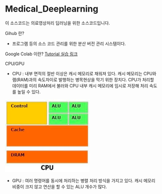 # Medical_Deeplearning

이 소스코드는 의료영상처리 딥러닝을 위한 소스코드입니다.

Gihub 란?
* 프로그램 등의 소스 코드 관리를 위한 분산 버전 관리 시스템이다.

Google Colab 이란?
[Tutorial 실습 링크](https://colab.research.google.com/github/Yonsei-MILab/Medical_Deeplearning/blob/master/CNN_VGG(Cifar10).ipynb)

CPU/GPU

* CPU : 내부 면적의 절반 이상은 캐시 메모리로 채워져 있다. 캐시 메모리는 CPU와 램(RAM)과의 속도차이로 발행하는 병목현상을 막기 위한 장치다. CPU가 처리할 데이터를 미리 RAM에서 불러와 CPU 내부 캐시 메모리에 임시로 저장해 처리 속도를 높일 수 있다.

![CPU](./image/CPU.JPG)

* GPU :  여러 명령어를 동시에 처리하는 병렬 처리 방식을 가지고 있다. 캐시 메모리 비중이 크지 않고 연산을 할 수 있는 ALU 개수가 많다.
